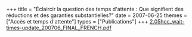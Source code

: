 +++
title = "Éclaircir la question des temps d'attente : Que signifient des réductions et des garanties substantielles?"
date = 2007-06-25
themes = ["Accès et temps d'attente"]
types = ["Publications"]
+++
[2.05hcc_wait-times-update_200706_FINAL_FRENCH.pdf](/files/2.05hcc_wait-times-update_200706_FINAL_FRENCH.pdf)
